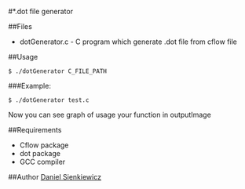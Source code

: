 #*.dot file generator

##Files
* dotGenerator.c - C program which generate .dot file from cflow file

##Usage
~~~
$ ./dotGenerator C_FILE_PATH
~~~
###Example:
~~~
$ ./dotGenerator test.c
~~~

Now you can see graph of usage your function in outputImage

##Requirements
* Cflow package
* dot package
* GCC compiler

##Author
[Daniel Sienkiewicz](mailto:sienkiewicz@project-midas.com)